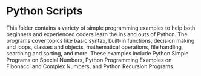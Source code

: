 # Python Scripts

This folder contains a variety of simple programming examples to help both beginners and experienced coders learn the ins and outs of Python. The programs cover topics like basic syntax, built-in functions, decision making and loops, classes and objects, mathematical operations, file handling, searching and sorting, and more. These examples include Python Simple Programs on Special Numbers, Python Programming Examples on Fibonacci and Complex Numbers, and Python Recursion Programs.


